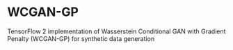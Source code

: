 # WCGAN-GP
TensorFlow 2 implementation of Wasserstein Conditional GAN with Gradient Penalty (WCGAN-GP) for synthetic data generation
